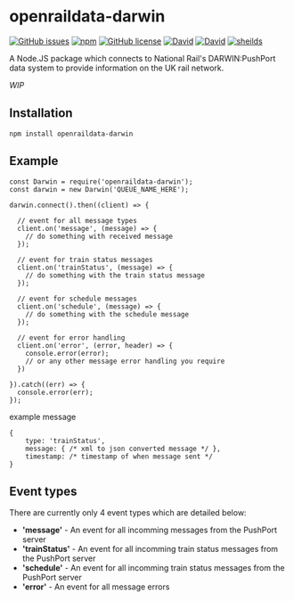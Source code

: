openraildata-darwin
===========
[![GitHub issues](https://img.shields.io/github/issues/CarbonCollins/openraildata-darwin.svg)](https://github.com/CarbonCollins/openraildata-darwin/issues)
[![npm](https://img.shields.io/npm/v/openraildata-darwin.svg)](https://www.npmjs.com/package/openraildata-darwin)
[![GitHub license](https://img.shields.io/badge/license-MIT-blue.svg)](https://raw.githubusercontent.com/CarbonCollins/openraildata-darwin/master/LICENSE)
[![David](https://img.shields.io/david/CarbonCollins/openraildata-darwin.svg)]()
[![David](https://img.shields.io/david/dev/CarbonCollins/openraildata-darwin.svg)]()
[![sheilds](https://img.shields.io/badge/status-WIP-yellow.svg)](https://img.shields.io/badge/status-WIP-yellow.svg)


A Node.JS package which connects to National Rail's DARWIN:PushPort data system to provide information on the UK rail network.


*WIP*

## Installation

```
npm install openraildata-darwin
```

## Example

``` 
const Darwin = require('openraildata-darwin');
const darwin = new Darwin('QUEUE_NAME_HERE');

darwin.connect().then((client) => {

  // event for all message types
  client.on('message', (message) => {
    // do something with received message
  });

  // event for train status messages
  client.on('trainStatus', (message) => {
    // do something with the train status message
  });

  // event for schedule messages
  client.on('schedule', (message) => {
    // do something with the schedule message
  });

  // event for error handling
  client.on('error', (error, header) => {
    console.error(error);
    // or any other message error handling you require
  })

}).catch((err) => {
  console.error(err);
});
```

example message
```
{
	type: 'trainStatus',
	message: { /* xml to json converted message */ },
	timestamp: /* timestamp of when message sent */
}
```

## Event types

There are currently only 4 event types which are detailed below:

* **'message'** - An event for all incomming messages from the PushPort server
* **'trainStatus'** - An event for all incomming train status messages from the PushPort server
* **'schedule'** - An event for all incomming train status messages from the PushPort server
* **'error'** - An event for all message errors
